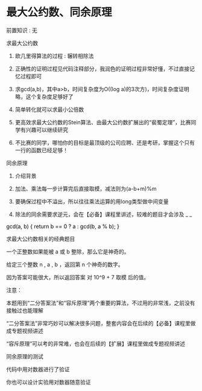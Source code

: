 # 最大公约数、同余原理

前置知识 : 无

求最大公约数

1) 欧几里得算法的过程 : 辗转相除法

2) 正确性的证明过程见代码注释部分，我润色的证明过程非常好懂，不过直接记忆过程即可

3) 求gcd(a,b)，其中a>b，时间复杂度为O((log a)的3次方)，时间复杂度证明略，这个复杂度足够好了

4) 简单转化就可以求最小公倍数

5) 更高效求最大公约数的Stein算法、由最大公约数扩展出的“裴蜀定理”，比赛同学有兴趣可以继续研究

6) 不比赛的同学，哪怕你的目标是最顶级的公司应聘、还是考研，掌握这个只有一行的函数已经足够！

同余原理

1) 介绍背景

2) 加法、乘法每一步计算完后直接取模，减法则为(a-b+m)%m

3) 要确保过程中不溢出，所以往往乘法运算的用long类型做中间变量

4) 除法的同余需要求逆元，会在【必备】课程里讲述，较难的题目才会涉及 _ _

<span style="color:#000000">	gcd(a, b) { return b == 0 ? a : gcd(b, a % b); }</span>

求最大公约数相关的经典题目

一个正整数如果能被 a 或 b 整除，那么它是神奇的。

给定三个整数 n , a , b ，返回第 n 个神奇的数字。

因为答案可能很大，所以返回答案 对 10^9 + 7 取模 后的值。

注意：

本题用到“二分答案法”和“容斥原理”两个重要的算法，不过用的非常浅，之前没有接触过也能理解

“二分答案法”非常巧妙可以解决很多问题，整套内容会在后续的【必备】课程里做成专题视频讲述

“容斥原理”可以考的非常难，也会在后续的【扩展】课程里做成专题视频讲述

同余原理的测试

代码中用对数器进行了验证

你也可以设计实验用对数器随意验证

